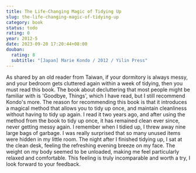 ```yaml
---
title: The Life-Changing Magic of Tidying Up
slug: the-life-changing-magic-of-tidying-up
category: book
status: todo
rating: 0
year: 2012-5
date: 2023-09-20 17:20:44+08:00
douban:
  rating: 8
  subtitle: "[Japan] Marie Kondo / 2012 / Yilin Press"
---
```


As shared by an old reader from Taiwan, if your dormitory is always messy, and your bedroom gets cluttered again within a week of tidying, then you must read this book. The book about decluttering that most people might be familiar with is 'Goodbye, Things', which I have read, but I still recommend Kondo's more. The reason for recommending this book is that it introduces a magical method that allows you to tidy up once, and maintain cleanliness without having to tidy up again. I read it two years ago, and after using the method from the book to tidy up once, it has remained clean ever since, never getting messy again. I remember when I tidied up, I threw away nine large bags of garbage. I was really surprised that so many unused items were hidden in my little room. The night after I finished tidying up, I sat at the clean desk, feeling the refreshing evening breeze on my face. The weight on my body seemed to be unloaded, making me feel particularly relaxed and comfortable. This feeling is truly incomparable and worth a try, I look forward to your feedback.
